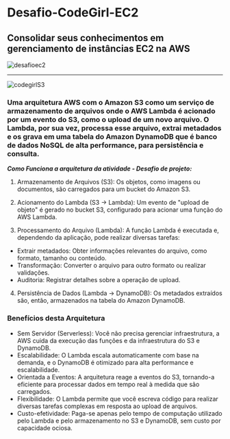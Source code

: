 # Desafio-CodeGirl-EC2
Consolidar seus conhecimentos em gerenciamento de instâncias EC2 na AWS
---

![desafioec2](https://github.com/user-attachments/assets/5c088f23-4378-4901-a5da-98da5ad7e9e4)

---
![codegirlS3](https://github.com/user-attachments/assets/b27dc294-7335-4c65-b8e6-cd8468ea4a7f)
### Uma arquitetura AWS com o Amazon S3 como um serviço de armazenamento de arquivos onde o AWS Lambda é acionado por um evento do S3, como o upload de um novo arquivo. O Lambda, por sua vez, processa esse arquivo, extrai metadados e os grava em uma tabela do Amazon DynamoDB que é banco de dados NoSQL de alta performance, para persistência e consulta. 
***Como Funciona a arquitetura da atividade - Desafio de projeto:***

1. Armazenamento de Arquivos (S3):
Os objetos, como imagens ou documentos, são carregados para um bucket do Amazon S3. 

2. Acionamento do Lambda (S3 -> Lambda):
Um evento de "upload de objeto" é gerado no bucket S3, configurado para acionar uma função do AWS Lambda.

3. Processamento do Arquivo (Lambda):
A função Lambda é executada e, dependendo da aplicação, pode realizar diversas tarefas:
* Extrair metadados: Obter informações relevantes do arquivo, como formato, tamanho ou conteúdo. 
* Transformação: Converter o arquivo para outro formato ou realizar validações. 
* Auditoria: Registrar detalhes sobre a operação de upload.

4. Persistência de Dados (Lambda -> DynamoDB):
Os metadados extraídos são, então, armazenados na tabela do Amazon DynamoDB.

### Benefícios desta Arquitetura
* Sem Servidor (Serverless):
Você não precisa gerenciar infraestrutura, a AWS cuida da execução das funções e da infraestrutura do S3 e DynamoDB. 
* Escalabilidade:
O Lambda escala automaticamente com base na demanda, e o DynamoDB é otimizado para alta performance e escalabilidade. 
* Orientada a Eventos:
A arquitetura reage a eventos do S3, tornando-a eficiente para processar dados em tempo real à medida que são carregados. 
* Flexibilidade:
O Lambda permite que você escreva código para realizar diversas tarefas complexas em resposta ao upload de arquivos. 
* Custo-efetividade:
Paga-se apenas pelo tempo de computação utilizado pelo Lambda e pelo armazenamento no S3 e DynamoDB, sem custo por capacidade ociosa. 
